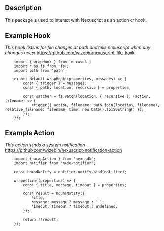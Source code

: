 ## Description

This package is used to interact with Nexuscript as an action or hook.

## Example Hook
*This hook listens for file changes at path and tells nexuscript when any changes occur*
https://github.com/wizebin/nexuscript-file-hook

        import { wrapHook } from 'nexusdk';
        import * as fs from 'fs';
        import path from 'path';

        export default wrapHook((properties, messages) => {
            const { trigger } = messages;
            const { path: location, recursive } = properties;

            const watcher = fs.watch(location, { recursive }, (action, filename) => {
                trigger({ action, filename: path.join(location, filename), relative_filename: filename, time: new Date().toISOString() });
            });
        });

## Example Action
*This action sends a system notification*
https://github.com/wizebin/nexuscript-notification-action

        import { wrapAction } from 'nexusdk';
        import notifier from 'node-notifier';

        const boundNotify = notifier.notify.bind(notifier);

        wrapAction((properties) => {
            const { title, message, timeout } = properties;

            const result = boundNotify({
                title,
                message: message ? message : ' ',
                timeout: timeout ? timeout : undefined,
            });

            return !!result;
        });
